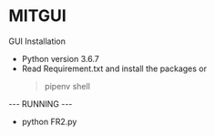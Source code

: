 # MITGUI

GUI Installation
- Python version 3.6.7
- Read Requirement.txt and install the packages or 
  > pipenv shell

--- RUNNING ---
* python FR2.py

